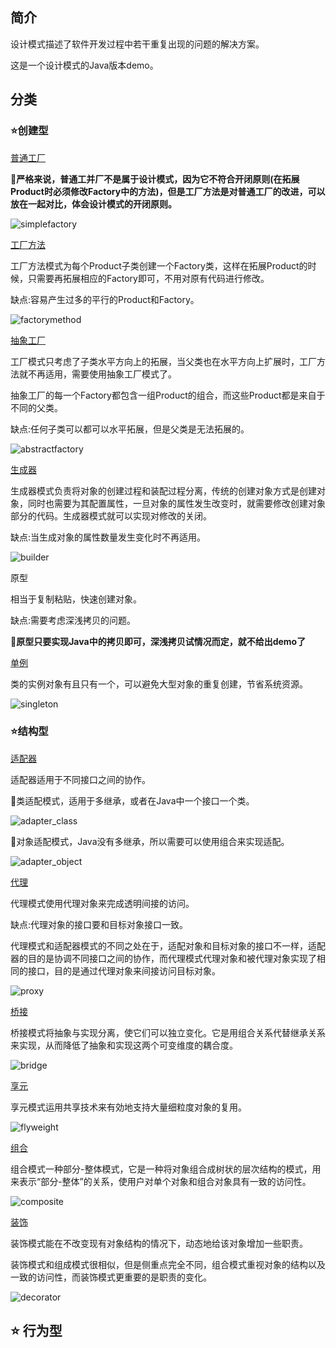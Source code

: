 ## 简介
设计模式描述了软件开发过程中若干重复出现的问题的解决方案。

这是一个设计模式的Java版本demo。

## 分类

### :star:创建型

[普通工厂](src/simplefactory)

:thinking:**严格来说，普通工并厂不是属于设计模式，因为它不符合开闭原则(在拓展Product时必须修改Factory中的方法)，但是工厂方法是对普通工厂的改进，可以放在一起对比，体会设计模式的开闭原则。**

![simplefactory](/img/simplefactory.png)

[工厂方法](src/factorymethod)

工厂方法模式为每个Product子类创建一个Factory类，这样在拓展Product的时候，只需要再拓展相应的Factory即可，不用对原有代码进行修改。

缺点:容易产生过多的平行的Product和Factory。

![factorymethod](/img/factorymethod.png)

[抽象工厂](src/abstractfactory)

工厂模式只考虑了子类水平方向上的拓展，当父类也在水平方向上扩展时，工厂方法就不再适用，需要使用抽象工厂模式了。

抽象工厂的每一个Factory都包含一组Product的组合，而这些Product都是来自于不同的父类。

缺点:任何子类可以都可以水平拓展，但是父类是无法拓展的。

![abstractfactory](/img/abstractfactory.png)

[生成器](src/builder)

生成器模式负责将对象的创建过程和装配过程分离，传统的创建对象方式是创建对象，同时也需要为其配置属性，一旦对象的属性发生改变时，就需要修改创建对象部分的代码。生成器模式就可以实现对修改的关闭。

缺点:当生成对象的属性数量发生变化时不再适用。

![builder](/img/builder.png)

原型

相当于复制粘贴，快速创建对象。	

缺点:需要考虑深浅拷贝的问题。

:thinking:**原型只要实现Java中的拷贝即可，深浅拷贝试情况而定，就不给出demo了**

[单例](src/singleton)

类的实例对象有且只有一个，可以避免大型对象的重复创建，节省系统资源。

![singleton](/img/singleton.png)

### :star:结构型

[适配器](/src/adapter)

适配器适用于不同接口之间的协作。

:thinking:类适配模式，适用于多继承，或者在Java中一个接口一个类。

![adapter_class](/img/adapter_class.png)

:thinking:对象适配模式，Java没有多继承，所以需要可以使用组合来实现适配。

![adapter_object](/img/adapter_object.png)

[代理](/src/proxy)

代理模式使用代理对象来完成透明间接的访问。

缺点:代理对象的接口要和目标对象接口一致。

代理模式和适配器模式的不同之处在于，适配对象和目标对象的接口不一样，适配器的目的是协调不同接口之间的协作，而代理模式代理对象和被代理对象实现了相同的接口，目的是通过代理对象来间接访问目标对象。

![proxy](/img/proxy.png)

[桥接](/src/bridge)

桥接模式将抽象与实现分离，使它们可以独立变化。它是用组合关系代替继承关系来实现，从而降低了抽象和实现这两个可变维度的耦合度。

![bridge](/img/bridge.png)

[享元](/src/flyweight)

享元模式运用共享技术来有効地支持大量细粒度对象的复用。

![flyweight](/img/flyweight.png)

[组合](/src/composite)

组合模式一种部分-整体模式，它是一种将对象组合成树状的层次结构的模式，用来表示“部分-整体”的关系，使用户对单个对象和组合对象具有一致的访问性。

![composite](/img/composite.png)

[装饰](/src/decorator)

装饰模式能在不改变现有对象结构的情况下，动态地给该对象增加一些职责。

​装饰模式和组成模式很相似，但是侧重点完全不同，组合模式重视对象的结构以及一致的访问性，而装饰模式更重要的是职责的变化。

![decorator](/img/decorator.png)

##  :star:  行为型